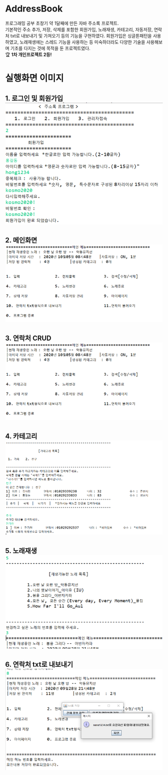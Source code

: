 # AddressBook

프로그래밍 공부 초창기 약 1달째에 만든 자바 주소록 프로젝트.  
기본적인 주소 추가, 저장, 삭제를 포함한 회원가입, 노래재생, 카테고리, 자동저장, 연락처 txt로 내보내기 및 가져오기 등의 기능을 구현하였다. 회원가입은 싱글톤패턴을 사용하였고, 노래재생에는 스레드 기능을 사용하는 등 미숙하더라도 다양한 기술을 사용해보며 기초를 다지는 것에 목적을 둔 프로젝트였다.  
:trophy: **1차 개인프로젝트 2등!**
# 실행화면 이미지

__1. 로그인 및 회원가입__   
   ![로그인 및 회원가입 실행 화면 캡쳐](./img/sign.png)  
   ---
__2. 메인화면__  
   ![메인 화면 실행 화면 캡쳐](./img/main.png)  
   ---
__3. 연락처 CRUD__   
   ![연락처 CRUD 실행 화면 캡쳐](./img/main.png)  
   ---
__4. 카테고리__    
   ![카테고리 CRUD  실행 화면 캡쳐](./img/category.png)  
   ---
__5. 노래재생__    
   ![노래재생 실행 화면 캡쳐](./img/song.png)  
   ---
__6. 연락처 txt로 내보내기__    
   ![연락처 txt로 내보내기  실행 화면 캡쳐](./img/saveTxt.png)  
   ---
